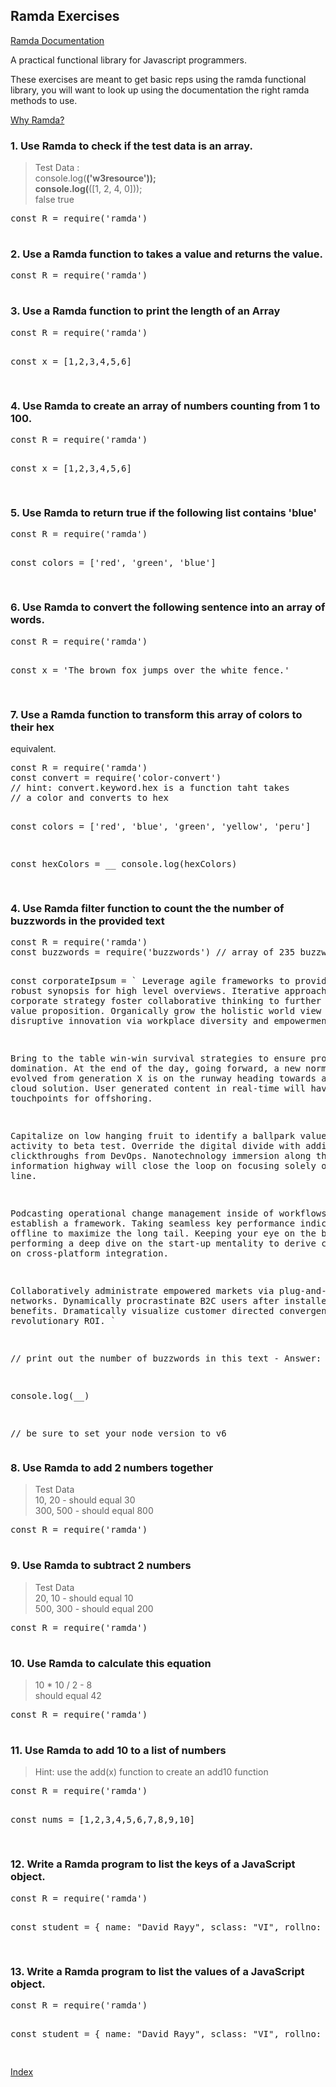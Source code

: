 ## Ramda Exercises

<a href="http://ramdajs.com/docs/" target="_blank">Ramda Documentation</a>

A practical functional library for Javascript programmers.

These exercises are meant to get basic reps using the ramda functional library,
you will want to look up using the documentation the right ramda methods to use.

<a href="http://fr.umio.us/why-ramda/" target="_blank">Why Ramda?</a>

### 1. Use Ramda to check if the test data is an array.

> Test Data :  
console.log(__('w3resource'));     
console.log(__([1, 2, 4, 0]));    
false
true

<div class="tonic">
<pre>
const R = require('ramda')

</pre>
</div>

### 2. Use a Ramda function to takes a value and returns the value.

<div class="tonic">
<pre>
const R = require('ramda')

</pre>
</div>

### 3. Use a Ramda function to print the length of an Array

<div class="tonic">
<pre>
const R = require('ramda')

const x = [1,2,3,4,5,6]

</pre>
</div>

### 4. Use Ramda to create an array of numbers counting from 1 to 100.

<div class="tonic">
<pre>
const R = require('ramda')

const x = [1,2,3,4,5,6]

</pre>
</div>

### 5. Use Ramda to return true if the following list contains 'blue'

<div class="tonic">
<pre>
const R = require('ramda')

const colors = ['red', 'green', 'blue']

</pre>
</div>

### 6. Use Ramda to convert the following sentence into an array of words.

<div class="tonic">
<pre>
const R = require('ramda')

const x = 'The brown fox jumps over the white fence.'

</pre>
</div>


### 7. Use a Ramda function to transform this array of colors to their hex
equivalent.

<div class="tonic">
<pre>
const R = require('ramda')
const convert = require('color-convert')
// hint: convert.keyword.hex is a function taht takes
// a color and converts to hex

const colors = ['red', 'blue', 'green', 'yellow', 'peru']

const hexColors = __
console.log(hexColors)

</pre>
</div>

### 4. Use Ramda filter function to count the the number of buzzwords in the provided text

<div class="tonic">
<pre>
const R = require('ramda')
const buzzwords = require('buzzwords') // array of 235 buzzwords

const corporateIpsum = \`
Leverage agile frameworks to provide a robust synopsis for high level overviews. Iterative approaches to corporate strategy foster collaborative thinking to further the overall value proposition. Organically grow the holistic world view of disruptive innovation via workplace diversity and empowerment.

Bring to the table win-win survival strategies to ensure proactive domination. At the end of the day, going forward, a new normal that has evolved from generation X is on the runway heading towards a streamlined cloud solution. User generated content in real-time will have multiple touchpoints for offshoring.

Capitalize on low hanging fruit to identify a ballpark value added activity to beta test. Override the digital divide with additional clickthroughs from DevOps. Nanotechnology immersion along the information highway will close the loop on focusing solely on the bottom line.

Podcasting operational change management inside of workflows to establish a framework. Taking seamless key performance indicators offline to maximize the long tail. Keeping your eye on the ball while performing a deep dive on the start-up mentality to derive convergence on cross-platform integration.

Collaboratively administrate empowered markets via plug-and-play networks. Dynamically procrastinate B2C users after installed base benefits. Dramatically visualize customer directed convergence without revolutionary ROI.
\`

// print out the number of buzzwords in this text - Answer: 16

console.log(__)

// be sure to set your node version to v6
</pre>
</div>

### 8. Use Ramda to add 2 numbers together

> Test Data     
10, 20 - should equal 30     
300, 500 - should equal 800  

<div class="tonic">
<pre>
const R = require('ramda')

</pre>
</div>  

### 9. Use Ramda to subtract 2 numbers

> Test Data     
20, 10 - should equal 10   
500, 300 - should equal 200  

<div class="tonic">
<pre>
const R = require('ramda')

</pre>
</div>  

### 10. Use Ramda to calculate this equation

> 10 * 10 / 2 - 8   
should equal 42

<div class="tonic">
<pre>
const R = require('ramda')

</pre>
</div>  

### 11. Use Ramda to add 10 to a list of numbers

> Hint: use the add(x) function to create an add10 function

<div class="tonic">
<pre>
const R = require('ramda')

const nums = [1,2,3,4,5,6,7,8,9,10]

</pre>
</div>  

### 12. Write a Ramda program to list the keys of a JavaScript object.

<div class="tonic">
<pre>
const R = require('ramda')

const student = {
  name: "David Rayy",
  sclass: "VI",
  rollno: 12
}

</pre>
</div>  


### 13. Write a Ramda program to list the values of a JavaScript object.

<div class="tonic">
<pre>
const R = require('ramda')

const student = {
  name: "David Rayy",
  sclass: "VI",
  rollno: 12
}

</pre>
</div>  


[Index](/)
